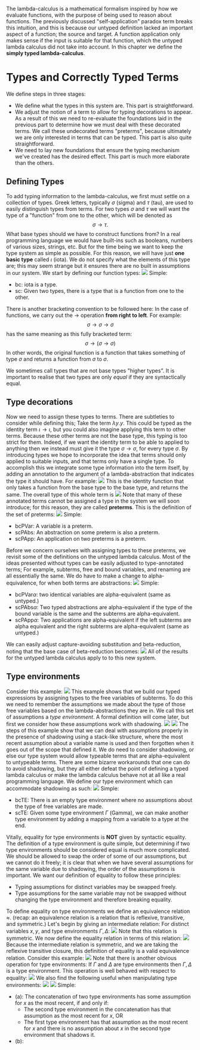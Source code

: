 The lambda-calculus is a mathematical formalism inspired by how we evaluate functions, with the purpose of being used to reason about functions.
The previously discussed "self-application" paradox term breaks this intuition, and this is because our untyped definition lacked an important aspect of a function; the source and target. A function application only makes sense if the input is suitable for that function, which the untyped lambda calculus did not take into account.
In this chapter we define the **simply typed lambda-calculus**.

# Types and Correctly Typed Terms
We define steps in three stages:
- We define what the types in this system are. This part is straightforward.
- We adjust the notion of a term to allow for typing decorations to appear. As a result of this we need to re-evaluate the foundations laid in the previous part to determine how we must deal with these decorated terms. We call these undecorated terms "preterms", because ultimately we are only interested in terms that can be typed. This part is also quite straightforward.
- We need to lay new foundations that ensure the typing mechanism we've created has the desired effect. This part is much more elaborate than the others.

## Defining Types
To add typing information to the lambda-calculus, we first must settle on a collection of types. Greek letters, typically $\sigma$ (sigma) and $\tau$ (tau), are used to easily distinguish types from terms.
For two types $\sigma$ and $\tau$ we will want the type of a "function" from one to the other, which will be denoted as $$\sigma \rightarrow \tau.$$
What base types should we have to construct functions from? In a real programming language we would have built-ins such as booleans, numbers of various sizes, strings, etc. But for the time being we want to keep the type system as simple as possible. For this reason, we will have just **one basic type** called $\iota$ (iota). We do not specify what the elements of this type are; this may seem strange but it ensures there are no built in assumptions in our system.
We start by defining our function types:
![](Pasted%20image%2020231023134628.png)
Simple:
- bc: iota is a type.
- sc: Given two types, there is a type that is a function from one to the other.

There is another bracketing convention to be followed here: In the case of functions, we carry out the $\rightarrow$ operation **from right to left**. For example:
$$\sigma \rightarrow \sigma \rightarrow \sigma$$
has the same meaning as this fully bracketed term:
$$\sigma \rightarrow (\sigma \rightarrow \sigma)$$
In other words, the original function is a function that takes something of type $\sigma$ and returns a function from $\sigma$ to $\sigma$.

We sometimes call types that are not base types "higher types".
It is important to realise that two types are only *equal* if they are syntactically equal.

## Type decorations
Now we need to assign these types to terms.
There are subtleties to consider while defining this; Take the term $\lambda y.y$. This could be typed as the identity term $\iota \rightarrow \iota$, but you could also imagine applying this term to other terms. Because these other terms are not the base type, this typing is too strict for them. Indeed, if we want the identity term to be able to applied to anything then we instead must give it the type $\sigma \rightarrow \sigma$, for every type $\sigma$.
By introducing types we hope to incorporate the idea that terms should only applied to suitable inputs, and that terms only have a single type. To accomplish this we integrate some type information into the term itself, by adding an annotation to the argument of a lambda-abstraction that indicates the type it should have. For example:
![](Pasted%20image%2020231023140148.png)
This is the identity function that only takes a function from the base type to the base type, and returns the same. The overall type of this whole term is
![](Pasted%20image%2020231023140237.png)
Note that many of these annotated terms cannot be assigned a type in the system we will soon introduce; for this reason, they are called **preterms**. This is the definition of the set of preterms:
![](Pasted%20image%2020231023140748.png)
Simple:
- bcPVar: A variable is a preterm.
- scPAbs: An abstraction on some preterm is also a preterm.
- scPApp: An application on two preterms is a preterm.

Before we concern ourselves with assigning types to these preterms, we revisit some of the definitions on the untyped lambda calculus. Most of the ideas presented without types can be easily adjusted to type-annotated terms; For example, subterms, free and bound variables, and renaming are all essentially the same.
We do have to make a change to alpha-equivalence, for when both terms are abstractions:
![](Pasted%20image%2020231023141154.png)
Simple:
- bcPVar$\alpha$: two identical variables are alpha-equivalent (same as untyped.)
- scPAbs$\alpha$: Two typed abstractions are alpha-equivalent if the type of the bound variable is the same and the subterms are alpha-equivalent.
- scPApp$\alpha$: Two applications are alpha-equivalent if the left subterms are alpha equivalent and the right subterms are alpha-equivalent (same as untyped.)

We can easily adjust capture-avoiding substitution and beta-reduction, noting that the base case of beta-reduction becomes:
![](Pasted%20image%2020231023142017.png)
All of the results for the untyped lambda calculus apply to to this new system.

## Type environments
Consider this example:
![](Pasted%20image%2020231023142332.png)
This example shows that we build our typed expressions by assigning types to the free variables of subterms. To do this we need to remember the assumptions we made about the type of those free variables based on the lambda-abstractions they are in. We call this set of assumptions a *type environment*. A formal definition will come later, but first we consider how these assumptions work with shadowing.
![](Pasted%20image%2020231023142603.png)
![](Pasted%20image%2020231023142612.png)
The steps of this example show that we can deal with assumptions properly in the presence of shadowing using a stack-like structure, where the most recent assumption about a variable name is used and then forgotten when it goes out of the scope that defined it.
We do need to consider shadowing, or else our type system would allow typeable terms that are alpha-equivalent to untypeable terms. There are some bizarre workarounds that one can do to avoid shadowing, but they all either defeat the point of defining a typed lambda calculus or make the lambda calculus behave not at all like a real programming language.
We define our type environment which can accommodate shadowing as such:
![](Pasted%20image%2020231023143238.png)
Simple:
- bcTE: There is an empty type environment where no assumptions about the type of free variables are made.
- scTE: Given some type environment $\Gamma$ (Gamma), we can make another type environment by adding a mapping from a variable to a type at the end.

Vitally, equality for type environments is **NOT** given by syntactic equality.
The definition of a type environment is quite simple, but determining if two type environments should be considered equal is much more complicated. We should be allowed to swap the order of some of our assumptions, but we cannot do it freely; it is clear that when we have several assumptions for the same variable due to shadowing, the order of the assumptions is important. We want our definition of equality to follow these principles:
- Typing assumptions for distinct variables may be swapped freely.
- Type assumptions for the same variable may not be swapped without changing the type environment and therefore breaking equality.

To define equality on type environments we define an equivalence relation $\approx$. (recap: an equivalence relation is a relation that is reflexive, transitive, and symmetric.) Let's begin by giving an intermediate relation:
For distinct variables $x, y$, and type environments $\Gamma, \Delta$:
![](Pasted%20image%2020231023144744.png)
Note that this relation is symmetric.
We now define the equality relation in terms of this relation:
![](Pasted%20image%2020231023145059.png)
Because the intermediate relation is symmetric, and we are taking the reflexive transitive closure, this definition of equality is a valid equivalence relation.
Consider this example:
![](Pasted%20image%2020231023145210.png)
Note that there is another obvious operation for type environments: If $\Gamma$ and $\Delta$ are type environments then $\Gamma, \Delta$ is a type environment. This operation is well behaved with respect to equality:
![](Pasted%20image%2020231023145426.png)
We also find the following useful when manipulating type environments:
![](Pasted%20image%2020231023145519.png)
![](Pasted%20image%2020231023145530.png)
Simple:
- (a): The concatenation of two type environments has some assumption for $x$ as the most recent, if and only if:
	- The second type environment in the concatenation has that assumption as the most recent for $x$, OR
	- The first type environment has that assumption as the most recent for $x$ and there is no assumption about $x$ in the second type environment that shadows it.
- (b): 